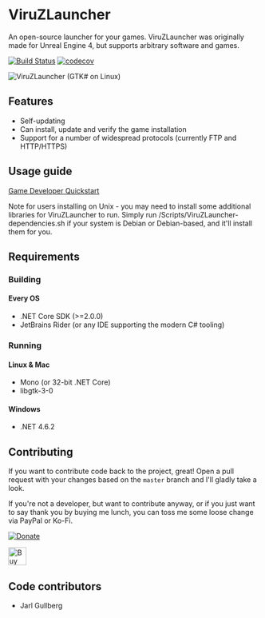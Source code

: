 ViruZLauncher
=========

An open-source launcher for your games.
ViruZLauncher was originally made for Unreal Engine 4, but supports arbitrary software and games. 

[![Build Status](https://travis-ci.org/Nihlus/ViruZLauncher.svg?branch=master)](https://travis-ci.org/Nihlus/ViruZLauncher)
[![codecov](https://codecov.io/gh/Nihlus/ViruZLauncher/branch/master/graph/badge.svg)](https://codecov.io/gh/Nihlus/ViruZLauncher)

![ViruZLauncher (GTK# on Linux)](https://i.imgur.com/Xq1mtRl.png "ViruZLauncher (GTK# on Linux)")

## Features

* Self-updating
* Can install, update and verify the game installation
* Support for a number of widespread protocols (currently FTP and HTTP/HTTPS)

## Usage guide
[Game Developer Quickstart](https://github.com/Nihlus/ViruZLauncher/wiki/Game-Developer-Quickstart)

Note for users installing on Unix - you may need to install some additional libraries for ViruZLauncher to run.
Simply run /Scripts/ViruZLauncher-dependencies.sh if your system is Debian or Debian-based, and it'll install them for you.

## Requirements
### Building
#### Every OS
* .NET Core SDK (>=2.0.0)
* JetBrains Rider (or any IDE supporting the modern C# tooling)

### Running
#### Linux & Mac
* Mono (or 32-bit .NET Core)
* libgtk-3-0

#### Windows
* .NET 4.6.2

## Contributing
If you want to contribute code back to the project, great! Open a pull request with your changes based on the `master` branch and I'll gladly take a look.

If you're not a developer, but want to contribute anyway, or if you just want to say thank you by buying me lunch, you can toss me some loose change via PayPal or Ko-Fi.

[![Donate](https://img.shields.io/badge/Donate-PayPal-green.svg)](https://www.paypal.com/cgi-bin/webscr?cmd=_donations&business=jarl%2egullberg%40gmail%2ecom&lc=SE&item_name=ViruZLauncher&item_number=pad%2dgithub&no_note=0&currency_code=EUR&bn=PP%2dDonationsBF%3abtn_donate_LG%2egif%3aNonHostedGuest)

<a href='https://ko-fi.com/H2H176VD' target='_blank'><img height='36' style='border:0px;height:36px;' src='https://az743702.vo.msecnd.net/cdn/kofi2.png?v=0' border='0' alt='Buy Me a Coffee at ko-fi.com' /></a>

## Code contributors
* Jarl Gullberg
